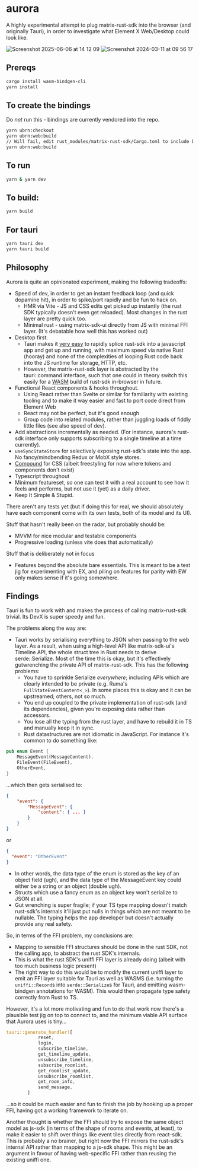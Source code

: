 # aurora

A highly experimental attempt to plug matrix-rust-sdk into the browser (and originally Tauri), in order to
investigate what Element X Web/Desktop could look like.

![Screenshot 2025-06-06 at 14 12 09](https://github.com/user-attachments/assets/5406ae5d-d9af-426e-bd5d-799e66b8eee1)
![Screenshot 2024-03-11 at 09 56 17](https://github.com/element-hq/aurora/assets/1294269/52b77b95-4434-46bf-8ea2-a00f91988a07)

## Prereqs

```bash
cargo install wasm-bindgen-cli
yarn install
```

## To create the bindings

Do *not* run this - bindings are currently vendored into the repo.

```bash
yarn ubrn:checkout
yarn ubrn:web:build
// Will fail, edit rust_modules/matrix-rust-sdk/Cargo.toml to include bindings/wasm in the build targets
yarn ubrn:web:build
```

## To run

```bash
yarn & yarn dev
```

## To build:

```bash
yarn build
```

## For tauri

```bash
yarn tauri dev
yarn tauri build
```

## Philosophy

Aurora is quite an opinionated experiment, making the following tradeoffs:

- Speed of dev, in order to get an instant feedback loop (and quick dopamine hit), in order to spike/port rapidly and
  be fun to hack on.
  - HMR via Vite - JS and CSS edits get picked up instantly (the rust SDK typically doesn't even get reloaded). Most
    changes in the rust layer are pretty quick too.
  - Minimal rust - using matrix-sdk-ui directly from JS with minimal FFI layer. (It's debatable how well this has worked out)
- Desktop first.
  - Tauri makes it [very easy](https://tauri.app/v1/guides/features/command/) to rapidly splice rust-sdk into a
    javascript app and get up and running, with maximum speed via native Rust (hooray) and none of the complexities
    of looping Rust code back into the JS runtime for storage, HTTP, etc.
  - However, the matrix-rust-sdk layer is abstracted by the tauri::command interface, such that one could in theory
    switch this easily for a [WASM](https://github.com/matrix-org/matrix-rust-sdk/compare/main...matthew/wasm) build
    of rust-sdk in-browser in future.
- Functional React components & hooks throughout.
  - Using React rather than Svelte or similar for familiarity with existing tooling and to make it way easier and fast
    to port code direct from Element Web
  - React may not be perfect, but it's good enough
  - Group code into related modules, rather than juggling loads of fiddly little files (see also speed of dev).
- Add abstractions incrementally as needed. (For instance, aurora's rust-sdk interface only supports subscribing to a single
  timeline at a time currently).
- `useSyncStateStore` for selectively exposing rust-sdk's state into the app. No fancy/mindbending Redux or MobX style
  stores.
- [Compound](https://compound.element.io) for CSS (albeit freestyling for now where tokens and components don't exist)
- Typescript throughout
- Minimum featureset, so one can test it with a real account to see how it feels and performs, but not use it (yet) as
  a daily driver.
- Keep It Simple & Stupid.

There aren't any tests yet (but if doing this for real, we should absolutely have each component come with its own tests,
both of its model and its UI).

Stuff that hasn't really been on the radar, but probably should be:

- MVVM for nice modular and testable components
- Progressive loading (unless vite does that automatically)

Stuff that is deliberately not in focus

- Features beyond the absolute bare essentials. This is meant to be a test jig for experimenting with EX, and piling
  on features for parity with EW only makes sense if it's going somewhere.

## Findings

Tauri is fun to work with and makes the process of calling matrix-rust-sdk trivial. Its DevX is super speedy and fun.

The problems along the way are:

- Tauri works by serialising everything to JSON when passing to the web layer. As a result, when using a high-level
  API like matrix-sdk-ui's Timeline API, the whole struct tree in Rust needs to derive serde::Serialize. Most of the
  time this is okay, but it's effectively gutwrenching the private API of matrix-rust-sdk. This has the following
  problems:
  - You have to sprinkle Serialize _everywhere_; including APIs which are clearly intended to be private (e.g. Ruma's
    `FullStateEventContent<_>`). In some places this is okay and it can be upstreamed; others, not so much.
  - You end up coupled to the private implementation of rust-sdk (and its dependencies), given you're exposing data
    rather than accessors.
  - You lose all the typing from the rust layer, and have to rebuild it in TS and manually keep it in sync.
  - Rust datastructures are not idiomatic in JavaScript. For instance it's common to do something like:

```rust
pub enum Event {
    MessageEvent(MessageContent),
    FileEvent(FileEvent),
    OtherEvent,
}
```

...which then gets serialised to:

```json
{
    "event": {
        "MessageEvent": {
            "content": { ... }
        }
    }
}
```

or

```json
{
  "event": "OtherEvent"
}
```

- In other words, the data type of the enum is stored as the key of an object field (ugh), and the data type of the
  MessageEvent key could either be a string or an object (double ugh).
- Structs which use a fancy enum as an object key won't serialize to JSON at all.
- Gut wrenching is super fragile; if your TS type mapping doesn't match rust-sdk's internals it'll just put nulls in
  things which are not meant to be nullable. The typing helps the app developer but doesn't actually provide any
  real safety.

So, in terms of the FFI problem, my conclusions are:

- Mapping to sensible FFI structures should be done in the rust SDK, not the calling app, to abstract the rust SDK's
  internals.
- This is what the rust SDK's uniffi FFI layer is already doing (albeit with too much business logic present)
- The right way to do this would be to modify the current uniffi layer to emit an FFI layer suitable for Tauri as well
  as WASMS (i.e. turning the `uniffi::Record`s into `serde::Serialize`s for Tauri, and emitting wasm-bindgen annotations
  for WASM). This would then propagate type safety correctly from Rust to TS.

However, it's a lot more motivating and fun to do that work now there's a plausible test jig on top to connect to, and
the minimum viable API surface that Aurora uses is tiny...

```rust
tauri::generate_handler![
            reset,
            login,
            subscribe_timeline,
            get_timeline_update,
            unsubscribe_timeline,
            subscribe_roomlist,
            get_roomlist_update,
            unsubscribe_roomlist,
            get_room_info,
            send_message,
        ]
```

...so it could be much easier and fun to finish the job by hooking up a proper FFI, having got a working framework to
iterate on.

Another thought is whether the FFI should try to expose the same object model as js-sdk (in terms of the shape of rooms
and events, at least), to make it easier to shift over things like event tiles directly from react-sdk.
This is probably a no brainer, but right now the FFI mirrors the rust-sdk's internal API rather than mapping to a
js-sdk shape. This might be an argument in favour of having web-specific FFI rather than reusing the existing
uniffi one.
